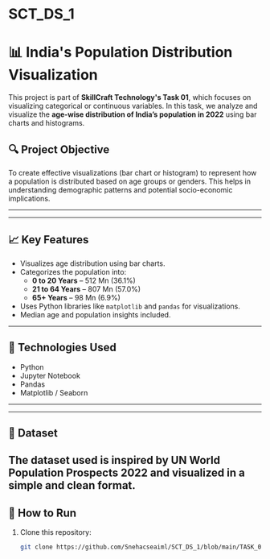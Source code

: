 # SCT_DS_1
# 📊 India's Population Distribution Visualization

This project is part of **SkillCraft Technology's Task 01**, which focuses on visualizing categorical or continuous variables. In this task, we analyze and visualize the **age-wise distribution of India’s population in 2022** using bar charts and histograms.

## 🔍 Project Objective

To create effective visualizations (bar chart or histogram) to represent how a population is distributed based on age groups or genders. This helps in understanding demographic patterns and potential socio-economic implications.

---


---

## 📈 Key Features

- Visualizes age distribution using bar charts.
- Categorizes the population into:
  - **0 to 20 Years** – 512 Mn (36.1%)
  - **21 to 64 Years** – 807 Mn (57.0%)
  - **65+ Years** – 98 Mn (6.9%)
- Uses Python libraries like `matplotlib` and `pandas` for visualizations.
- Median age and population insights included.

---

## 🧰 Technologies Used

- Python
- Jupyter Notebook
- Pandas
- Matplotlib / Seaborn

---



---

## 🔗 Dataset

The dataset used is inspired by UN World Population Prospects 2022 and visualized in a simple and clean format. 
---

## 🚀 How to Run

1. Clone this repository:
   ```bash
   git clone https://github.com/Snehacseaiml/SCT_DS_1/blob/main/TASK_01.ipynb
